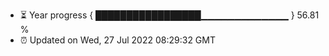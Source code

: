 - ⏳ Year progress { █████████████████▁▁▁▁▁▁▁▁▁▁▁▁▁ } 56.81 %
- ⏰ Updated on Wed, 27 Jul 2022 08:29:32 GMT

